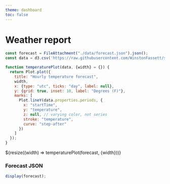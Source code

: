 ```yaml
---
theme: dashboard
toc: false
---
```


# Weather report


```js
const forecast = FileAttachment("./data/forecast.json").json();
const data = d3.csv('https://raw.githubusercontent.com/WinstonFassett/stars/main/stars.csv')

function temperaturePlot(data, {width} = {}) {
  return Plot.plot({
    title: "Hourly temperature forecast",
    width,
    x: {type: "utc", ticks: "day", label: null},
    y: {grid: true, inset: 10, label: "Degrees (F)"},
    marks: [
      Plot.lineY(data.properties.periods, {
        x: "startTime",
        y: "temperature",
        z: null, // varying color, not series
        stroke: "temperature",
        curve: "step-after"
      })
    ]
  });
}

```

<div class="grid grid-cols-1">
  <div class="card">${resize((width) => temperaturePlot(forecast, {width}))}</div>
</div>


### Forecast JSON

```js
display(forecast);
```
